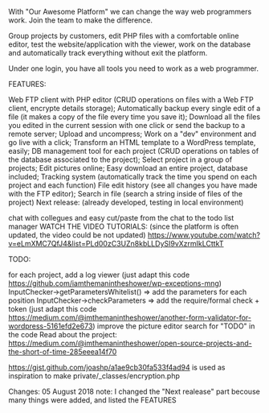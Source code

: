 With "Our Awesome Platform" we can change the way web programmers work. Join the team to make the difference.

Group projects by customers, edit PHP files with a comfortable online editor, test the website/application with the viewer, work on the database and automatically track everything without exit the platform.

Under one login, you have all tools you need to work as a web programmer.

FEATURES:

Web FTP client with PHP editor (CRUD operations on files with a Web FTP client, encrypte details storage);
Automatically backup every single edit of a file (it makes a copy of the file every time you save it);
Download all the files you edited in the current session with one click or send the backup to a remote server;
Upload and uncompress;
Work on a "dev" environment and go live with a click;
Transform an HTML template to a WordPress template, easily;
DB management tool for each project (CRUD operations on tables of the database associated to the project);
Select project in a group of projects;
Edit pictures online;
Easy download an entire project, database included;
Tracking system (automatically track the time you spend on each project and each function)
File edit history (see all changes you have made with the FTP editor);
Search in file (search a string inside of files of the project)
Next release: (already developed, testing in local environment)

chat with collegues and easy cut/paste from the chat to the todo list manager
WATCH THE VIDEO TUTORIALS: (since the platform is often updated, the video could be not updated) https://www.youtube.com/watch?v=eLmXMC7QfJ4&list=PLd00zC3UZn8kbLLDySI9vXzrmIkLCttkT

TODO:

for each project, add a log viewer (just adapt this code https://github.com/iamthemanintheshower/wp-exceptions-mng)
InputChecker->getParametersWhitelist() => add the parameters for each position
InputChecker->checkParameters => add the require/formal check + token (just adapt this code https://medium.com/@imthemanintheshower/another-form-validator-for-wordpress-5161efd2e673)
improve the picture editor
search for "TODO" in the code
Read about the project: https://medium.com/@imthemanintheshower/open-source-projects-and-the-short-of-time-285eeea14f70

https://gist.github.com/joashp/a1ae9cb30fa533f4ad94 is used as inspiration to make private/_classes/encryption.php

Changes: 05 August 2018 note: I changed the "Next realease" part becouse many things were added, and listed the FEATURES